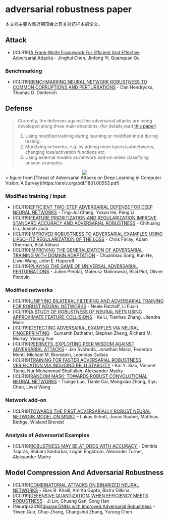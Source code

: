# adversarial robustness paper
本文档主要收集近期顶会上有关对抗样本的论文。
## Attack
- [ICLR19][A Frank-Wolfe Framework For Efficient And Effective Adversarial Attacks](https://arxiv.org/abs/1811.10828) - Jinghui Chen, Jinfeng Yi, Quanquan Gu
### Benchmarking
- [ICLR19][BENCHMARKING NEURAL NETWORK ROBUSTNESS TO COMMON CORRUPTIONS AND PERTURBATIONS](https://arxiv.org/abs/1807.01697) - Dan Hendrycks, Thomas G. Dietterich
## Defense
> Currently, the defenses against the adversarial attacks are being developed along three main directions: (for details,read [this paper](https://arxiv.org/pdf/1801.00553.pdf))
>   1) Using modified training during learning or modified input during testing. 
>   2) Modifying networks, e.g. by adding more layers/subnetworks, changing loss/activation functions etc.
>   3) Using external models as network add-on when classifying unseen examples.

<div align=center><img src="https://github.com/hfeng-xia/adversarial-robustness/blob/master/IMG/1.jpg"/></div>
  > figure from [Threat of Adversarial Attacks on Deep Learning in Computer Vision: A Survey](https://arxiv.org/pdf/1801.00553.pdf)

### Modified training / input
- [ICLR19][EFFICIENT TWO-STEP ADVERSARIAL DEFENSE FOR DEEP NEURAL NETWORKS](https://openreview.net/pdf?id=BklpOo09tQ) - Ting-Jui Chang, Yukun He, Peng Li
- [ICLR19][FEATURE PRIORITIZATION AND REGULARIZATION IMPROVE STANDARD ACCURACY AND ADVERSARIAL ROBUSTNESS](https://openreview.net/pdf?id=ryG2Cs09Y7) - Chihuang Liu, Joseph JaJa
- [ICLR19][IMPROVED ROBUSTNESS TO ADVERSARIAL EXAMPLES USING LIPSCHITZ REGULARIZATION OF THE LOSS](https://arxiv.org/abs/1810.00953) - Chris Finlay, Adam Oberman, Bilal Abbasi
- [ICLR19][IMPROVING THE GENERALIZATION OF ADVERSARIAL TRAINING WITH DOMAIN ADAPTATION](https://arxiv.org/abs/1810.00740) - Chuanbiao Song, Kun He, Liwei Wang, John E. Hopcroft
- [ICLR19][PLAYING THE GAME OF UNIVERSAL ADVERSARIAL PERTURBATIONS](https://arxiv.org/abs/1809.07802) - Julien Perolat, Mateusz Malinowski, Bilal Piot, Olivier Pietquin
### Modified networks
- [ICLR19][UNIFYING BILATERAL FILTERING AND ADVERSARIAL TRAINING FOR ROBUST NEURAL NETWORKS](https://arxiv.org/abs/1804.01635) - Neale Ratzlaff, Li Fuxin
- [ICLR19][A STUDY OF ROBUSTNESS OF NEURAL NETS USING APPROXIMATE FEATURE COLLISIONS](https://openreview.net/pdf?id=H1gDgn0qY7) - Ke Li, Tianhao Zhang, Jitendra Malik
- [ICLR19][DETECTING ADVERSARIAL EXAMPLES VIA NEURAL FINGERPRINTING](https://arxiv.org/abs/1803.03870) - Sumanth Dathathri, Stephan Zheng, Richard M. Murray, Yisong Yue
- [ICLR19][PEERNETS: EXPLOITING PEER WISDOM AGAINST ADVERSARIAL ATTACKS](https://arxiv.org/abs/1806.00088) - Jan Svoboda, Jonathan Masci, Federico Monti, Michael M. Bronstein, Leonidas Guibas
- [ICLR19][TRAINING FOR FASTER ADVERSARIAL ROBUSTNESS VERIFICATION VIA INDUCING RELU STABILITY](https://arxiv.org/abs/1809.03008) - Kai Y. Xiao, Vincent Tjeng, Nur Muhammad Shafiullah, Aleksander Madry
- [ICLR19][RANDOM MASK: TOWARDS ROBUST CONVOLUTIONAL NEURAL NETWORKS](https://openreview.net/pdf?id=SkgkJn05YX) - Tiange Luo, Tianle Cai, Mengxiao Zhang, Siyu Chen, Liwei Wang
### Network add-on
- [ICLR19][TOWARDS THE FIRST ADVERSARIALLY ROBUST NEURAL NETWORK MODEL ON MNIST](https://arxiv.org/abs/1805.09190) - Lukas Schott, Jonas Rauber, Matthias Bethge, Wieland Brendel
### Analysis of Adversarial Examples
- [ICLR19][ROBUSTNESS MAY BE AT ODDS WITH ACCURACY ](https://arxiv.org/abs/1805.12152) - Dimitris Tsipras, Shibani Santurkar, Logan Engstrom, Alexander Turner, Aleksander Madry
## Model Compression And Adversarial Robustness
- [ICLR19][COMBINATORIAL ATTACKS ON BINARIZED NEURAL NETWORKS](https://arxiv.org/abs/1810.03538) - Elias B. Khalil, Amrita Gupta, Bistra Dilkina
- [ICLR19][DEFENSIVE QUANTIZATION: WHEN EFFICIENCY MEETS ROBUSTNESS](https://openreview.net/pdf?id=ryetZ20ctX) - Ji Lin, Chuang Gan, Song Han
- [NeurIps2018][Sparse DNNs with Improved Adversarial Robustness](https://arxiv.org/abs/1810.09619) - Yiwen Guo, Chao Zhang, Changshui Zhang, Yurong Chen
